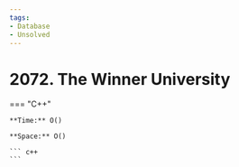 ```yaml
---
tags:
- Database
- Unsolved
---
```



# 2072. The Winner University

=== "C++"

    **Time:** O()

    **Space:** O()

    ``` c++
    ```